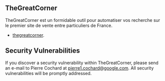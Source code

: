 ## TheGreatCorner

TheGreatCorner est un formidable outil pour automatiser vos recherche sur le premier site de vente entre particuliers de France.

- [thegreatcorner](https://netwire.ddns.net/thegreatcorner).

## Security Vulnerabilities

If you discover a security vulnerability within TheGreatCorner, please send an e-mail to Pierre Cochard at pierre1.cochard@google.com. All security vulnerabilities will be promptly addressed.
